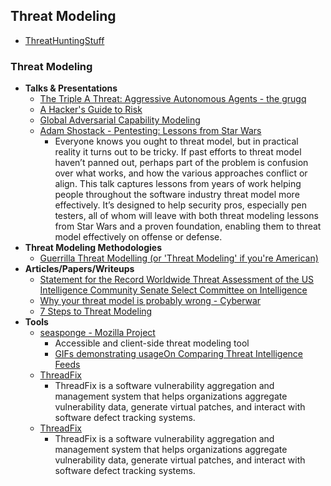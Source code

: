 ## Threat Modeling


* [ThreatHuntingStuff](https://github.com/MatthewDemaske/ThreatHuntingStuff)

### Threat Modeling
* **Talks & Presentations**
	* [The Triple A Threat: Aggressive Autonomous Agents - the grugq](http://grugq.github.io/presentations/comae-blackhat-year-of-the-worm.pdf)
	* [A Hacker's Guide to Risk](https://media.defcon.org/DEF%20CON%2023/DEF%20CON%2023%20presentations/DEFCON-23-Bruce-Potter-Hackers-Guide-to-Risk.pdf)
	* [Global Adversarial Capability Modeling](https://www.youtube.com/watch?v=56T3JN09SrY#t=41)
	* [Adam Shostack - Pentesting: Lessons from Star Wars](https://www.youtube.com/watch?v=BfWWryF8M7E&list=PLuUtcRxSUZUpv2An-RNhjuZSJ5fjY7ghe&index=13)
		* Everyone knows you ought to threat model, but in practical reality it turns out to be tricky. If past efforts to threat model haven’t panned out, perhaps part of the problem is confusion over what works, and how the various approaches conflict or align. This talk captures lessons from years of work helping people throughout the software industry threat model more effectively. It’s designed to help security pros, especially pen testers, all of whom will leave with both threat modeling lessons from Star Wars and a proven foundation, enabling them to threat model effectively on offense or defense.
* **Threat Modeling Methodologies**
	* [Guerrilla Threat Modelling (or 'Threat Modeling' if you're American)](http://blogs.msdn.com/b/ptorr/archive/2005/02/22/guerillathreatmodelling.aspx)
* **Articles/Papers/Writeups**
	* [Statement for the Record  Worldwide Threat Assessment  of the  US Intelligence Community  Senate Select Committee on Intelligence](https://www.dni.gov/files/documents/Newsroom/Testimonies/SSCI%20Unclassified%20SFR%20-%20Final.pdf)
	* [Why your threat model is probably wrong - Cyberwar](http://blog.thinkst.com/p/cyberwar-why-your-threat-model-is.html)
	* [7 Steps to Threat Modeling](https://www.slideshare.net/chinwhei/7-steps-to-threat-modeling)
* **Tools**
	* [seasponge - Mozilla Project](https://github.com/mozilla/seasponge)
		* Accessible and client-side threat modeling tool
		* [GIFs demonstrating usage](https://github.com/mozilla/seasponge/wiki/usage)[On Comparing Threat Intelligence Feeds](http://blogs.gartner.com/anton-chuvakin/2014/01/07/on-comparing-threat-intelligence-feeds/)
	* [ThreadFix](https://github.com/denimgroup/threadfix)
		* ThreadFix is a software vulnerability aggregation and management system that helps organizations aggregate vulnerability data, generate virtual patches, and interact with software defect tracking systems.
	* [ThreadFix](https://github.com/denimgroup/threadfix)
		* ThreadFix is a software vulnerability aggregation and management system that helps organizations aggregate vulnerability data, generate virtual patches, and interact with software defect tracking systems.

